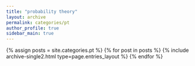 ```yaml
---
title: "probability theory"
layout: archive
permalink: categories/pt
author_profile: true
sidebar_main: true
---
```


{% assign posts = site.categories.pt %}
{% for post in posts %} {% include archive-single2.html type=page.entries_layout %} {% endfor %}